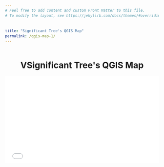 ```yaml
---
# Feel free to add content and custom Front Matter to this file.
# To modify the layout, see https://jekyllrb.com/docs/themes/#overriding-theme-defaults


title: "Significant Tree's QGIS Map"
permalink: /qgis-map-1/
---
```



<pre>
</pre>

<h1 style="text-align:center">VSignificant Tree's QGIS Map</h1>



<style>
.video-holder {
  position: relative;
  width: 100%;
  height: 0;
  padding-bottom: 56.25%;
  overflow: hidden;
}
.video-holder iframe {
  position: absolute;
  top: 0;
  left: 0;
  width: 100%;
  height: 100%;
}

.parentDiv { 
  width: 550px; 
}
.paginationDiv {
  float: right;
}
.paginationLinks ul {
  border: 0;
  padding: 0;
  margin: 0;
  float:left;
}
.paginationLinks li {
  list-style: none;
}
</style>

<div class="video-holder">
  <iframe width="200"
          height="315"
          src="/qgis-maps/Significant_tree_only/index.html"
          frameborder="0"
          allowfullscreen></iframe>
          <img src="/images/Map_Legend.svg" width="300" height="275" align="right" style="padding-right: 1.5em;">

</div>
